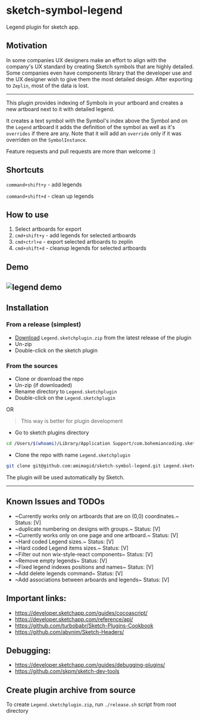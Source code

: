 # sketch-symbol-legend

Legend plugin for sketch app.

## Motivation

In some companies UX designers make an effort to align with the company's UX standard by creating Sketch symbols that are highly detailed.
Some companies even have components library that the developer use and the UX designer wish to give them the most detailed design.
After exporting to `Zeplin`, most of the data is lost.

---

This plugin provides indexing of Symbols in your artboard and creates a new artboard next to it with detailed legend.

It creates a text symbol with the Symbol's index above the Symbol and on the `Legend` artboard it adds the definition of the symbol as well as it's `overrides` if there are any.
Note that it will add an `override` only if it was overriden on the `SymbolInstance`.

Feature requests and pull requests are more than welcome :)

## Shortcuts

`command+shift+y` - add legends

`command+shift+d` - clean up legends

## How to use

1. Select artboards for export
2. `cmd+shift+y` - add legends for selected artboards
3. `cmd+ctrl+e` - export selected artboards to zeplin
4. `cmd+shift+d` - cleanup legends for selected artboards

## Demo

## ![legend demo](https://github.com/amimagid/sketch-symbol-legend/blob/master/LegendPlugin.gif)

## Installation

### From a release (simplest)

* [Download](https://github.com/amimagid/sketch-symbol-legend/releases/latest) `Legend.sketchplugin.zip` from the latest release of the plugin
* Un-zip
* Double-click on the sketch plugin

### From the sources

* Clone or download the repo
* Un-zip (if downloaded) 
* Rename directory to `Legend.sketchplugin` 
* Double-click on the `Legend.sketchplugin`

OR

> This way is better for plugin development

* Go to sketch plugins directory
```sh
cd /Users/$(whoami)/Library/Application Support/com.bohemiancoding.sketch3/Plugins
```
* Clone the repo with name `Legend.sketchplugin`
```sh
git clone git@github.com:amimagid/sketch-symbol-legend.git Legend.sketchplugin
```
The plugin will be used automatically by Sketch. 

---

## Known Issues and TODOs

* ~Currently works only on artboards that are on (0,0) coordinates.~ Status: [V]
* ~duplicate numbering on designs with groups.~ Status: [V]
* ~Currently works only on one page and one artboard.~ Status: [V]
* ~Hard coded Legend sizes.~ Status: [V]
* ~Hard coded Legend items sizes.~ Status: [V]
* ~Filter out non wix-style-react components~ Status: [V]
* ~Remove empty legends~ Status: [V]
* ~Fixed legend indexes positions and names~ Status: [V]
* ~Add delete legends command~ Status: [V]
* ~Add associations between arboards and legends~ Status: [V]

## Important links:

* https://developer.sketchapp.com/guides/cocoascript/
* https://developer.sketchapp.com/reference/api/
* https://github.com/turbobabr/Sketch-Plugins-Cookbook
* https://github.com/abynim/Sketch-Headers/

## Debugging:

* https://developer.sketchapp.com/guides/debugging-plugins/
* https://github.com/skpm/sketch-dev-tools

## Create plugin archive from source

To create `Legend.sketchplugin.zip`, run `./release.sh` script from root directory
